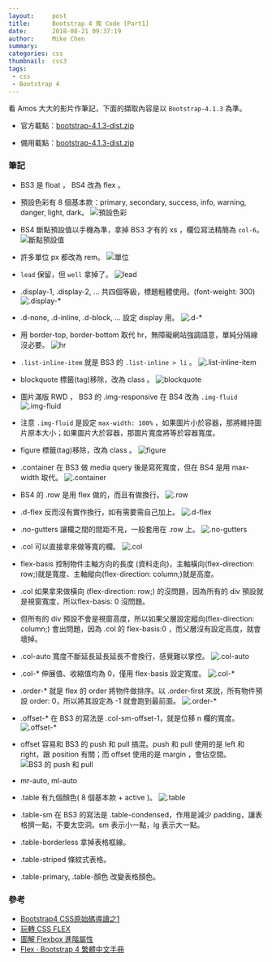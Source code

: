 ```yaml
---
layout:     post
title:      Bootstrap 4 爬 Code [Part1]
date:       2018-08-21 09:37:19
author:     Mike Chen
summary:    
categories: css
thumbnail:  css3
tags:
 - css
 - Bootstrap 4
---
```


看 Amos 大大的影片作筆記，下面的擷取內容是以 `Bootstrap-4.1.3` 為準。

* 官方載點：[bootstrap-4.1.3-dist.zip](https://github.com/twbs/bootstrap/releases/download/v4.1.3/bootstrap-4.1.3-dist.zip)

* 備用載點：[bootstrap-4.1.3-dist.zip](https://mike2014mike.github.io/sample/2018-08-17/bootstrap-4.1.3-dist.zip)

### 筆記

* BS3 是 float ， BS4 改為 flex 。

* 預設色彩有 8 個基本款：primary, secondary, success, info, warning, danger, light, dark。
![預設色彩](https://i.imgur.com/4zfou58.png)

* BS4 斷點預設值以手機為準，拿掉 BS3 才有的 xs ，欄位寫法精簡為 `col-6`。
![斷點預設值](https://i.imgur.com/rgsdZ8g.png)

* 許多單位 px 都改為 rem。
![單位](https://i.imgur.com/tKNj1ZA.png)

* `lead` 保留，但 `well` 拿掉了。
![lead](https://i.imgur.com/SslHGaf.png)

* .display-1, .display-2, ... 共四個等級，標題粗體使用。(font-weight: 300)
![.display-*](https://i.imgur.com/3GVCYR4.png)

* .d-none, .d-inline, .d-block, ... 設定 display 用。
![.d-*](https://i.imgur.com/6zJo5VC.png)

* 用 border-top, border-bottom 取代 hr，無障礙網站強調語意，單純分隔線沒必要。
![hr](https://i.imgur.com/ZRnRHRb.png)

* `.list-inline-item` 就是 BS3 的 `.list-inline > li` 。
![.list-inline-item](https://i.imgur.com/TAlGUHe.png)

* blockquote 標籤(tag)移除，改為 class 。
![blockquote](https://i.imgur.com/ujwhqIz.png)

* 圖片滿版 RWD ， BS3 的 .img-responsive 在 BS4 改為 `.img-fluid`
![.img-fluid](https://i.imgur.com/ksxVglN.png)

* 注意 `.img-fluid` 是設定 `max-width: 100%` ，如果圖片小於容器，那將維持圖片原本大小；如果圖片大於容器，那圖片寬度將等於容器寬度。

* figure 標籤(tag)移除，改為 class 。
![figure](https://i.imgur.com/sjuaB5b.png)

* .container 在 BS3 做 media query 後是寫死寬度，但在 BS4 是用 max-width 取代。
![.container](https://i.imgur.com/mmKz4h3.png)

* BS4 的 .row 是用 flex 做的，而且有做換行。
![.row](https://i.imgur.com/g2O91Zl.png)

* .d-flex 反而沒有實作換行，如有需要需自己加上。
![.d-flex](https://i.imgur.com/bUamDL7.png)

* .no-gutters 讓欄之間的間距不見，一般套用在 .row 上。
![.no-gutters](https://i.imgur.com/WIL2Z2s.png)

* .col 可以直接拿來做等寬的欄。
![.col](https://i.imgur.com/qwdO2xE.png)

* flex-basis 控制物件主軸方向的長度 (資料走向)，主軸橫向(flex-direction: row;)就是寬度、主軸縱向(flex-direction: column;)就是高度。

* .col 如果拿來做橫向 (flex-direction: row;) 的沒問題，因為所有的 div 預設就是視窗寬度，所以flex-basis: 0 沒問題。

* 但所有的 div 預設不會是視窗高度，所以如果父層設定縱向(flex-direction: column;) 會出問題，因為 .col 的 flex-basis:0 ，而父層沒有設定高度，就會壞掉。

* .col-auto 寬度不斷延長延長延長不會換行，感覺難以掌控。
![.col-auto](https://i.imgur.com/LkBWzbk.png)

* .col-* 伸展值、收縮值均為 0，僅用 flex-basis 設定寬度。
![.col-*](https://i.imgur.com/aABJd8C.png)

* .order-* 就是 flex 的 order 將物件做排序。以 .order-first 來說，所有物件預設 order: 0，所以將其設定為 -1 就會跑到最前面。
![.order-*](https://i.imgur.com/6ehZ2ei.png)

* .offset-* 在 BS3 的寫法是 .col-sm-offset-1，就是位移 n 欄的寬度。
![.offset-*](https://i.imgur.com/ynDJ9gk.png)

* offset 容易和 BS3 的 push 和 pull 搞混。push 和 pull 使用的是 left 和 right，跟 position 有關；而 offset 使用的是 margin ，會佔空間。
![BS3 的 push 和 pull](https://i.imgur.com/RXIjnSE.png)

* mr-auto, ml-auto

* .table 有九個顏色( 8 個基本款 + active )。
![.table](https://i.imgur.com/CGasnCs.png)

* .table-sm 在 BS3 的寫法是 .table-condensed，作用是減少 padding，讓表格擠一點，不要太空洞。sm 表示小一點，lg 表示大一點。

* .table-borderless 拿掉表格框線。

* .table-striped 條紋式表格。

* .table-primary, .table-顏色 改變表格顏色。



### 參考
* [Bootstrap4 CSS原始碼導讀之1](https://www.youtube.com/watch?v=YgYFMnysL6Y)
* [玩轉 CSS FLEX](https://youtu.be/_nCBQ6AIzDU)
* [圖解 Flexbox 進階屬性](https://cythilya.github.io/2017/04/06/flexbox-advance/)
* [Flex · Bootstrap 4 繁體中文手冊](https://bootstrap.hexschool.com/docs/4.0/utilities/flex/)